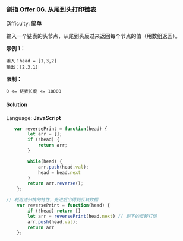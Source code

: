 ### [剑指 Offer 06\. 从尾到头打印链表](https://leetcode-cn.com/problems/cong-wei-dao-tou-da-yin-lian-biao-lcof/)

Difficulty: **简单**


输入一个链表的头节点，从尾到头反过来返回每个节点的值（用数组返回）。

**示例 1：**

```
输入：head = [1,3,2]
输出：[2,3,1]
```

**限制：**

`0 <= 链表长度 <= 10000`


#### Solution

Language: **JavaScript**

```JavaScript
​   var reversePrint = function(head) {
        let arr = [];
        if (!head) {
            return arr;
        }

        while(head) {
            arr.push(head.val);
            head = head.next
        }
        return arr.reverse();
    };

// 利用递归栈的特性，先进后出得到反转数据
    var reversePrint = function(head) {
        if (!head) return []
        let arr = reversePrint(head.next) // 剩下的反转打印
        arr.push(head.val);
        return arr
    };
```